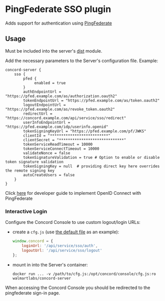 # PingFederate SSO plugin

Adds support for authentication using [PingFederate](https://www.pingidentity.com/en/software/pingfederate.html) 

## Usage

Must be included into the server's [dist](../../dist) module.

Add the necessary parameters to the Server's configuration file. Example:

```
concord-server {
    sso {        
        pfed {
             enabled = true
        }
        authEndpointUrl = "https://pfed.example.com/as/authorization.oauth2"
        tokenEndpointUrl = "https://pfed.example.com/as/token.oauth2"
        logoutEndpointUrl = "https://pfed.example.com/as/revoke_token.oauth2"
        redirectUrl = "https://concord.example.com/api/service/sso/redirect"
        userInfoEndpointUrl = "https://pfed.example.com/idp/userinfo.openid"
        tokenSigningKeyUrl = "https://pfed.example.com/pf/JWKS"
        clientId = "**************************"
        clientSecret = "*****************************"
        tokenServiceReadTimeout = 10000
        tokenServiceConnectTimeout = 10000
        validateNonce = false
        tokenSignatureValidation = true # Option to enable or disable token signature validation
        tokenSigningKey = null  # providing direct key here overrides the remote signing key
        autoCreateUsers = false
    }
}
```
Click [here](https://docs.pingidentity.com/bundle/developer/page/erq1601508087286.html#developer-OpenIDConnect10DeveloperGuide-7) for developer guide to implement OpenID Connect with PingFederate


### Interactive Login

Configure the Concord Console to use custom logout/login URLs:
- create a `cfg.js` (use [the default file](../../../console2/public/cfg.js) as an example):
  ```javascript
  window.concord = {
      loginUrl: '/api/service/sso/auth',
      logoutUrl: '/api/service/sso/logout'
  };
  ```
- mount in into the Server's container:
  ```
  docker run ... -v /path/to/cfg.js:/opt/concord/console/cfg.js:ro walmartlabs/concord-server
  ```

When accessing the Concord Console you should be redirected to the pingfederate sign-in page.
